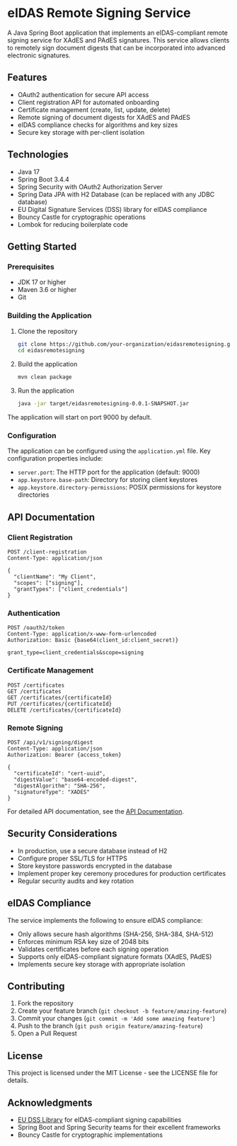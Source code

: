 # eIDAS Remote Signing Service

A Java Spring Boot application that implements an eIDAS-compliant remote signing service for XAdES and PAdES signatures. This service allows clients to remotely sign document digests that can be incorporated into advanced electronic signatures.

## Features

- OAuth2 authentication for secure API access
- Client registration API for automated onboarding
- Certificate management (create, list, update, delete)
- Remote signing of document digests for XAdES and PAdES
- eIDAS compliance checks for algorithms and key sizes
- Secure key storage with per-client isolation

## Technologies

- Java 17
- Spring Boot 3.4.4
- Spring Security with OAuth2 Authorization Server
- Spring Data JPA with H2 Database (can be replaced with any JDBC database)
- EU Digital Signature Services (DSS) library for eIDAS compliance
- Bouncy Castle for cryptographic operations
- Lombok for reducing boilerplate code

## Getting Started

### Prerequisites

- JDK 17 or higher
- Maven 3.6 or higher
- Git

### Building the Application

1. Clone the repository
   ```bash
   git clone https://github.com/your-organization/eidasremotesigning.git
   cd eidasremotesigning
   ```

2. Build the application
   ```bash
   mvn clean package
   ```

3. Run the application
   ```bash
   java -jar target/eidasremotesigning-0.0.1-SNAPSHOT.jar
   ```

The application will start on port 9000 by default.

### Configuration

The application can be configured using the `application.yml` file. Key configuration properties include:

- `server.port`: The HTTP port for the application (default: 9000)
- `app.keystore.base-path`: Directory for storing client keystores
- `app.keystore.directory-permissions`: POSIX permissions for keystore directories

## API Documentation

### Client Registration

```
POST /client-registration
Content-Type: application/json

{
  "clientName": "My Client",
  "scopes": ["signing"],
  "grantTypes": ["client_credentials"]
}
```

### Authentication

```
POST /oauth2/token
Content-Type: application/x-www-form-urlencoded
Authorization: Basic {base64(client_id:client_secret)}

grant_type=client_credentials&scope=signing
```

### Certificate Management

```
POST /certificates
GET /certificates
GET /certificates/{certificateId}
PUT /certificates/{certificateId}
DELETE /certificates/{certificateId}
```

### Remote Signing

```
POST /api/v1/signing/digest
Content-Type: application/json
Authorization: Bearer {access_token}

{
  "certificateId": "cert-uuid",
  "digestValue": "base64-encoded-digest",
  "digestAlgorithm": "SHA-256",
  "signatureType": "XADES"
}
```

For detailed API documentation, see the [API Documentation](docs/API.md).

## Security Considerations

- In production, use a secure database instead of H2
- Configure proper SSL/TLS for HTTPS
- Store keystore passwords encrypted in the database
- Implement proper key ceremony procedures for production certificates
- Regular security audits and key rotation

## eIDAS Compliance

The service implements the following to ensure eIDAS compliance:

- Only allows secure hash algorithms (SHA-256, SHA-384, SHA-512)
- Enforces minimum RSA key size of 2048 bits
- Validates certificates before each signing operation
- Supports only eIDAS-compliant signature formats (XAdES, PAdES)
- Implements secure key storage with appropriate isolation

## Contributing

1. Fork the repository
2. Create your feature branch (`git checkout -b feature/amazing-feature`)
3. Commit your changes (`git commit -m 'Add some amazing feature'`)
4. Push to the branch (`git push origin feature/amazing-feature`)
5. Open a Pull Request

## License

This project is licensed under the MIT License - see the LICENSE file for details.

## Acknowledgments

- [EU DSS Library](https://github.com/esig/dss) for eIDAS-compliant signing capabilities
- Spring Boot and Spring Security teams for their excellent frameworks
- Bouncy Castle for cryptographic implementations
